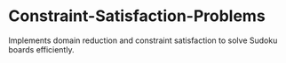 # Constraint-Satisfaction-Problems
Implements domain reduction and constraint satisfaction to solve Sudoku boards efficiently. 
